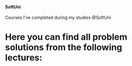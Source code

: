 #### SoftUni
Courses I've completed during my studies @SoftUni

# Here you can find all problem solutions from the following lectures:
